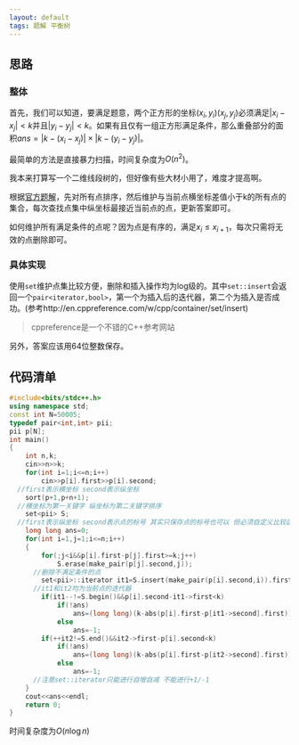 ```yaml
---
layout: default
tags: 题解 平衡树
---
```


## 思路

### 整体

首先，我们可以知道，要满足题意，两个正方形的坐标$(x_i,y_i)(x_j,y_j)$必须满足$|x_i-x_j|<k$并且$|y_i-y_j|<k$。如果有且仅有一组正方形满足条件，那么重叠部分的面积$ans=|k-(x_i-x_j)|\times|k-(y_i-y_j)|$。

最简单的方法是直接暴力扫描，时间复杂度为$O(n^2)$。

我本来打算写一个二维线段树的，但好像有些大材小用了，难度才提高啊。

根据[官方题解](http://www.usaco.org/current/data/sol_squares.html)，先对所有点排序，然后维护与当前点横坐标差值小于k的所有点的集合，每次查找点集中纵坐标最接近当前点的点，更新答案即可。

如何维护所有满足条件的点呢？因为点是有序的，满足$x_i\le x_{i+1}$，每次只需将无效的点删除即可。

### 具体实现

使用`set`维护点集比较方便，删除和插入操作均为log级的。其中`set::insert`会返回一个`pair<iterator,bool>`，第一个为插入后的迭代器，第二个为插入是否成功。(参考http://en.cppreference.com/w/cpp/container/set/insert)

> cppreference是一个不错的C++参考网站

另外，答案应该用64位整数保存。

## 代码清单

```cpp
#include<bits/stdc++.h>
using namespace std;
const int N=50005;
typedef pair<int,int> pii;
pii p[N];
int main()
{
	int n,k;
	cin>>n>>k;
	for(int i=1;i<=n;i++)
		cin>>p[i].first>>p[i].second;
  //first表示横坐标 second表示纵坐标
	sort(p+1,p+n+1);
  //横坐标为第一关键字 纵坐标为第二关键字排序
	set<pii> S;
  //first表示纵坐标 second表示点的标号 其实只保存点的标号也可以 但必须自定义比较函数了
	long long ans=0;
	for(int i=1,j=1;i<=n;i++)
	{
		for(;j<i&&p[i].first-p[j].first>=k;j++)
			S.erase(make_pair(p[j].second,j));
      //删除不满足条件的点
		set<pii>::iterator it1=S.insert(make_pair(p[i].second,i)).first,it2=it1;
      //it1和it2均为当前点的迭代器
		if(it1--!=S.begin()&&p[i].second-it1->first<k)
			if(!ans)
				ans=(long long)(k-abs(p[i].first-p[it1->second].first))*(k-(p[i].second-it1->first));
			else
				ans=-1;
		if(++it2!=S.end()&&it2->first-p[i].second<k)
			if(!ans)
				ans=(long long)(k-abs(p[i].first-p[it2->second].first))*(k-(it2->first-p[i].second));
			else
				ans=-1;
      //注意set::iterator只能进行自增自减 不能进行+1/-1
	}
	cout<<ans<<endl;
	return 0;
}
```

时间复杂度为$O(n\log n)$

